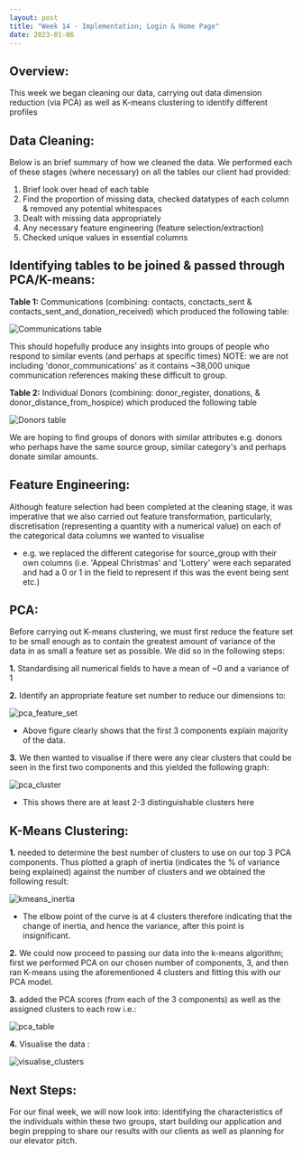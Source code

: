 ```yaml
---
layout: post
title: "Week 14 - Implementation; Login & Home Page"
date: 2023-01-06
---
```


## Overview:

This week we began cleaning our data, carrying out data dimension reduction (via PCA) as well as K-means clustering to identify different profiles

## Data Cleaning:

Below is an brief summary of how we cleaned the data. We performed each of these stages (where necessary) on all the tables our client had provided:

1. Brief look over head of each table
2. Find the proportion of missing data, checked datatypes of each column & removed any potential whitespaces
3. Dealt with missing data appropriately
4. Any necessary feature engineering (feature selection/extraction)
5. Checked unique values in essential columns

## Identifying tables to be joined & passed through PCA/K-means:

**Table 1:** Communications (combining: contacts, conctacts_sent & contacts_sent_and_donation_received) which produced the following table:

![Communications table](/Development-Blog/assets/Blog9/table1.png)

This should hopefully produce any insights into groups of people who respond to similar events (and perhaps at specific times)
NOTE: we are not including 'donor_communications' as it contains ~38,000 unique communication references making these difficult to group.

**Table 2:** Individual Donors (combining: donor_register, donations, & donor_distance_from_hospice) which produced the following table

![Donors table](/Development-Blog/assets/Blog9/table2.png)

We are hoping to find groups of donors with similar attributes e.g. donors who perhaps have the same source group, similar category's and perhaps donate similar amounts.

## Feature Engineering:

Although feature selection had been completed at the cleaning stage, it was imperative that we also carried out feature transformation, particularly, discretisation (representing a quantity with a numerical value) on each of the categorical data columns we wanted to visualise

- e.g. we replaced the different categorise for source_group with their own columns (i.e. 'Appeal Christmas' and 'Lottery' were each separated and had a 0 or 1 in the field to represent if this was the event being sent etc.)

## PCA:

Before carrying out K-means clustering, we must first reduce the feature set to be small enough as to contain the greatest amount of variance of the data in as small a feature set as possible. We did so in the following steps:

**1.** Standardising all numerical fields to have a mean of ~0 and a variance of 1

**2.** Identify an appropriate feature set number to reduce our dimensions to:

![pca_feature_set](/Development-Blog/assets/Blog9/pca_feature_set.png)

- Above figure clearly shows that the first 3 components explain majority of the data.

**3.** We then wanted to visualise if there were any clear clusters that could be seen in the first two components and this yielded the following graph:

![pca_cluster](/Development-Blog/assets/Blog9/pca_cluster.png)

- This shows there are at least 2-3 distinguishable clusters here

## K-Means Clustering:

**1.** needed to determine the best number of clusters to use on our top 3 PCA components. Thus plotted a graph of inertia (indicates the % of variance being explained) against the number of clusters and we obtained the following result:

![kmeans_inertia](/Development-Blog/assets/Blog9/kmeans_inertia.png)

- The elbow point of the curve is at 4 clusters therefore indicating that the change of inertia, and hence the variance, after this point is insignificant.

**2.** We could now proceed to passing our data into the k-means algorithm; first we performed PCA on our chosen number of components, 3, and then ran K-means using the aforementioned 4 clusters and fitting this with our PCA model.

**3.** added the PCA scores (from each of the 3 components) as well as the assigned clusters to each row i.e.:

![pca_table](/Development-Blog/assets/Blog9/pca_table.png)

**4.** Visualise the data :

![visualise_clusters](/Development-Blog/assets/Blog9/visualise_clusters.png)

## Next Steps:

For our final week, we will now look into: identifying the characteristics of the individuals within these two groups, start building our application and begin prepping to share our results with our clients as well as planning for our elevator pitch.
